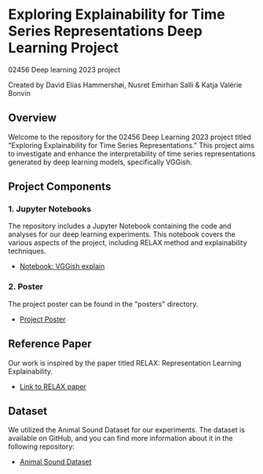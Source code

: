 
# Exploring Explainability for Time Series Representations Deep Learning Project
02456 Deep learning 2023 project

Created by David Elias Hammershøi, Nusret Emirhan Salli & Katja Valérie Bonvin 

## Overview

Welcome to the repository for the 02456 Deep Learning 2023 project titled "Exploring Explainability for Time Series Representations." This project aims to investigate and enhance the interpretability of time series representations generated by deep learning models, specifically VGGish.

## Project Components

### 1. Jupyter Notebooks

The repository includes a Jupyter Notebook containing the code and analyses for our deep learning experiments. This notebook covers the various aspects of the project, including RELAX method and explainability techniques.

- [Notebook: VGGish explain](notebook/VGGish_relax.ipynb)

### 2. Poster

The project poster can be found in the "posters" directory.

- [Project Poster](posters/explainability_poster.pdf)

## Reference Paper

Our work is inspired by the paper titled RELAX: Representation Learning Explainability.

- [Link to RELAX paper](https://link.springer.com/article/10.1007/s11263-023-01773-2#citeas)

## Dataset

We utilized the Animal Sound Dataset for our experiments. The dataset is available on GitHub, and you can find more information about it in the following repository:

- [Animal Sound Dataset](https://github.com/YashNita/Animal-Sound-Dataset)
